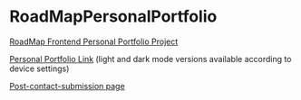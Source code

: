 # RoadMapPersonalPortfolio
<p><a href="https://roadmap.sh/projects/portfolio-website">RoadMap Frontend Personal Portfolio Project</a></p>
<p><a href="https://htmlpreview.github.io/?https://raw.githubusercontent.com/chaotiqueroog/RoadMapPersonalPortfolio/main/index.html">Personal Portfolio Link</a> (light and dark mode versions available according to device settings)</p>
<p><a href="https://htmlpreview.github.io/?https://raw.githubusercontent.com/chaotiqueroog/RoadMapPersonalPortfolio/main/submit.html">Post-contact-submission page</a></p>

